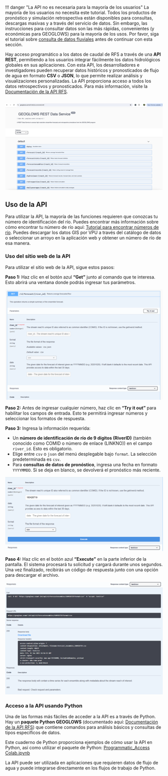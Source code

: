 !!! danger "La API no es necesaria para la mayoría de los usuarios"
    La mayoría de los usuarios no necesita este tutorial. Todos los productos de pronóstico y simulación retrospectiva están disponibles para consultas, descargas masivas y a través del servicio de datos. Sin embargo, las instrucciones para consultar datos son las más rápidas, convenientes (y económicas para GEOGLOWS) para la mayoría de los usos. 
    Por favor, siga el tutorial sobre [consulta de datos fluviales](query-data.md) antes de continuar con esta sección.

Hay acceso programático a los datos de caudal de RFS a través de una **API REST**, permitiendo a los usuarios integrar fácilmente los datos hidrológicos globales en sus aplicaciones. Con esta API, los desarrolladores e investigadores pueden recuperar datos históricos y pronosticados de flujo de agua en formato **CSV** o **JSON**, lo que permite realizar análisis y visualizaciones personalizadas. La API proporciona acceso a todos los datos retrospectivos y pronosticados. Para más información, visite la [Documentación de la API RFS](https://geoglows.ecmwf.int/documentation).

![image](../../static/images/api.png)
---

## Uso de la API

Para utilizar la API, la mayoría de las funciones requieren que conozcas tu número de identificación del río. Puedes encontrar más información sobre cómo encontrar tu número de río aquí: [Tutorial para encontrar números de río](find-river-numbers.es.md). Puedes descargar los datos GIS por VPU a través del catálogo de datos o seleccionar un arroyo en la aplicación web y obtener un número de río de esa manera.

### Uso del sitio web de la API

Para utilizar el sitio web de la API, sigue estos pasos:

**Paso 1:** Haz clic en el botón azul **“Get”** junto al comando que te interesa. Esto abrirá una ventana donde podrás ingresar tus parámetros.

![Ventana emergente de la API](../../static/images/api-window-pop-up.png)

**Paso 2:** Antes de ingresar cualquier número, haz clic en **“Try it out”** para habilitar los campos de entrada. Esto te permitirá ingresar números y seleccionar los formatos de respuesta.

**Paso 3:** Ingresa la información requerida:

- Un **número de identificación de río de 9 dígitos (RiverID)** (también conocido como COMID o número de enlace (LINKNO)) en el campo `river_id`. Esto es obligatorio.
- Elige entre `csv` o `json` del menú desplegable bajo `format`. La selección predeterminada es `csv`.
- Para **consultas de datos de pronóstico**, ingresa una fecha en formato `YYYYMMDD`. Si se deja en blanco, se devolverá el pronóstico más reciente.

![Botón de ejecución](../../static/images/execute-button.png)

**Paso 4:** Haz clic en el botón azul **“Execute”** en la parte inferior de la pantalla. El sistema procesará tu solicitud y cargará durante unos segundos. Una vez finalizado, recibirás un código de respuesta junto con una opción para descargar el archivo.

![Respuesta de la API](../../static/images/response-api.png)

### Acceso a la API usando Python

Una de las formas más fáciles de acceder a la API es a través de Python. Hay un **paquete Python GEOGLOWS** (documentado aquí: [Documentación de la API RFS](https://geoglows.readthedocs.io/en/latest/api-documentation.html)) que contiene comandos para análisis básicos y consultas de tipos específicos de datos.

Este cuaderno de Python proporciona ejemplos de cómo usar la API en Python, así como utilizar el paquete de Python: [Programmatic_Access Colab.ipynb](https://colab.research.google.com/drive/19PiUTU2noCvNGr6r-1i9cv0YMduTxATs?usp=sharing)

La API puede ser utilizada en aplicaciones que requieren datos de flujo de agua y puede integrarse directamente en los flujos de trabajo de Python.
